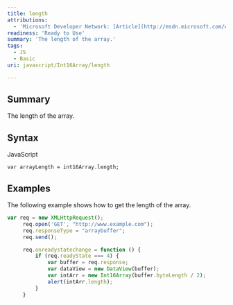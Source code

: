 ```yaml
---
title: length
attributions:
  - 'Microsoft Developer Network: [Article](http://msdn.microsoft.com/en-us/library/ie/br212915(v=vs.94).aspx)'
readiness: 'Ready to Use'
summary: 'The length of the array.'
tags:
  - JS
  - Basic
uri: javascript/Int16Array/length

---
```

## Summary

The length of the array.

## Syntax

<span class="language">JavaScript</span>

    var arrayLength = int16Array.length;

## Examples

The following example shows how to get the length of the array.

``` js
var req = new XMLHttpRequest();
     req.open('GET', "http://www.example.com");
     req.responseType = "arraybuffer";
     req.send();

     req.onreadystatechange = function () {
         if (req.readyState === 4) {
             var buffer = req.response;
             var dataView = new DataView(buffer);
             var intArr = new Int16Array(buffer.byteLength / 2);
             alert(intArr.length);
         }
     }
```

